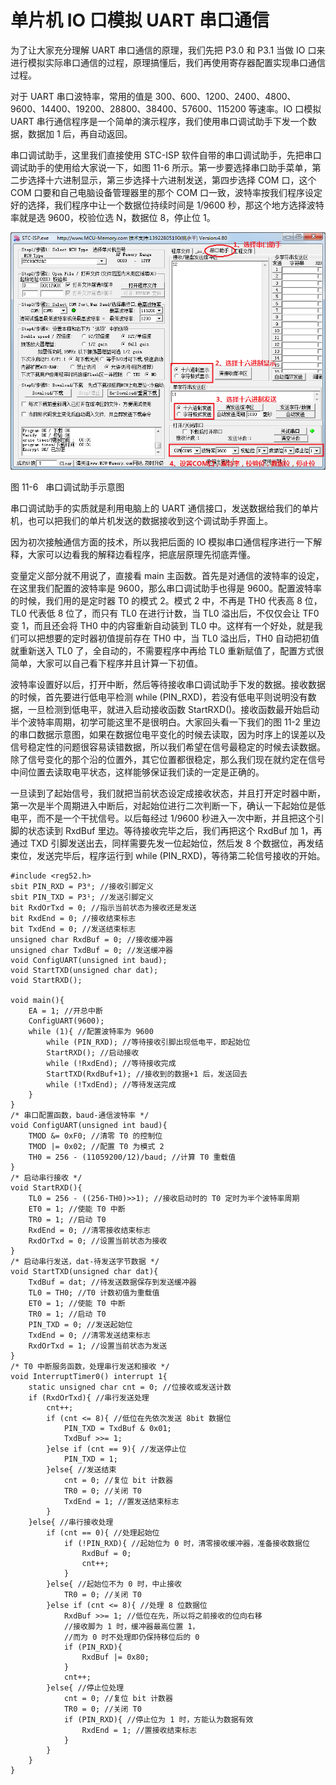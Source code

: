 # 单片机 IO 口模拟 UART 串口通信

为了让大家充分理解 UART 串口通信的原理，我们先把 P3.0 和 P3.1 当做 IO 口来进行模拟实际串口通信的过程，原理搞懂后，我们再使用寄存器配置实现串口通信过程。

对于 UART 串口波特率，常用的值是 300、600、1200、2400、4800、9600、14400、19200、28800、38400、57600、115200 等速率。IO 口模拟 UART 串行通信程序是一个简单的演示程序，我们使用串口调试助手下发一个数据，数据加 1 后，再自动返回。

串口调试助手，这里我们直接使用 STC-ISP 软件自带的串口调试助手，先把串口调试助手的使用给大家说一下，如图 11-6 所示。第一步要选择串口助手菜单，第二步选择十六进制显示，第三步选择十六进制发送，第四步选择 COM 口，这个 COM 口要和自己电脑设备管理器里的那个 COM 口一致，波特率按我们程序设定好的选择，我们程序中让一个数据位持续时间是 1/9600 秒，那这个地方选择波特率就是选 9600，校验位选 N，数据位 8，停止位 1。

![图 11-6   串口调试助手示意图](img/bb40c5a1dc42aff162b300e82cf06670.jpg)

图 11-6   串口调试助手示意图

串口调试助手的实质就是利用电脑上的 UART 通信接口，发送数据给我们的单片机，也可以把我们的单片机发送的数据接收到这个调试助手界面上。

因为初次接触通信方面的技术，所以我把后面的 IO 模拟串口通信程序进行一下解释，大家可以边看我的解释边看程序，把底层原理先彻底弄懂。

变量定义部分就不用说了，直接看 main 主函数。首先是对通信的波特率的设定，在这里我们配置的波特率是 9600，那么串口调试助手也得是 9600。配置波特率的时候，我们用的是定时器 T0 的模式 2。模式 2 中，不再是 TH0 代表高 8 位，TL0 代表低 8 位了，而只有 TL0 在进行计数，当 TL0 溢出后，不仅仅会让 TF0 变 1，而且还会将 TH0 中的内容重新自动装到 TL0 中。这样有一个好处，就是我们可以把想要的定时器初值提前存在 TH0 中，当 TL0 溢出后，TH0 自动把初值就重新送入 TL0 了，全自动的，不需要程序中再给 TL0 重新赋值了，配置方式很简单，大家可以自己看下程序并且计算一下初值。

波特率设置好以后，打开中断，然后等待接收串口调试助手下发的数据。接收数据的时候，首先要进行低电平检测 while (PIN_RXD)，若没有低电平则说明没有数据，一旦检测到低电平，就进入启动接收函数 StartRXD()。接收函数最开始启动半个波特率周期，初学可能这里不是很明白。大家回头看一下我们的图 11-2 里边的串口数据示意图，如果在数据位电平变化的时候去读取，因为时序上的误差以及信号稳定性的问题很容易读错数据，所以我们希望在信号最稳定的时候去读数据。除了信号变化的那个沿的位置外，其它位置都很稳定，那么我们现在就约定在信号中间位置去读取电平状态，这样能够保证我们读的一定是正确的。

一旦读到了起始信号，我们就把当前状态设定成接收状态，并且打开定时器中断，第一次是半个周期进入中断后，对起始位进行二次判断一下，确认一下起始位是低电平，而不是一个干扰信号。以后每经过 1/9600 秒进入一次中断，并且把这个引脚的状态读到 RxdBuf 里边。等待接收完毕之后，我们再把这个 RxdBuf 加 1，再通过 TXD 引脚发送出去，同样需要先发一位起始位，然后发 8 个数据位，再发结束位，发送完毕后，程序运行到 while (PIN_RXD)，等待第二轮信号接收的开始。

```
#include <reg52.h>
sbit PIN_RXD = P3⁰; //接收引脚定义
sbit PIN_TXD = P3¹; //发送引脚定义
bit RxdOrTxd = 0; //指示当前状态为接收还是发送
bit RxdEnd = 0; //接收结束标志
bit TxdEnd = 0; //发送结束标志
unsigned char RxdBuf = 0; //接收缓冲器
unsigned char TxdBuf = 0; //发送缓冲器
void ConfigUART(unsigned int baud);
void StartTXD(unsigned char dat);
void StartRXD();

void main(){
    EA = 1; //开总中断
    ConfigUART(9600);
    while (1){ //配置波特率为 9600
        while (PIN_RXD); //等待接收引脚出现低电平，即起始位
        StartRXD(); //启动接收
        while (!RxdEnd); //等待接收完成
        StartTXD(RxdBuf+1); //接收到的数据+1 后，发送回去
        while (!TxdEnd); //等待发送完成
    }
}
/* 串口配置函数，baud-通信波特率 */
void ConfigUART(unsigned int baud){
    TMOD &= 0xF0; //清零 T0 的控制位
    TMOD |= 0x02; //配置 T0 为模式 2
    TH0 = 256 - (11059200/12)/baud; //计算 T0 重载值
}
/* 启动串行接收 */
void StartRXD(){
    TL0 = 256 - ((256-TH0)>>1); //接收启动时的 T0 定时为半个波特率周期
    ET0 = 1; //使能 T0 中断
    TR0 = 1; //启动 T0
    RxdEnd = 0; //清零接收结束标志
    RxdOrTxd = 0; //设置当前状态为接收
}
/* 启动串行发送，dat-待发送字节数据 */
void StartTXD(unsigned char dat){
    TxdBuf = dat; //待发送数据保存到发送缓冲器
    TL0 = TH0; //T0 计数初值为重载值
    ET0 = 1; //使能 T0 中断
    TR0 = 1; //启动 T0
    PIN_TXD = 0; //发送起始位
    TxdEnd = 0; //清零发送结束标志
    RxdOrTxd = 1; //设置当前状态为发送
}
/* T0 中断服务函数，处理串行发送和接收 */
void InterruptTimer0() interrupt 1{
    static unsigned char cnt = 0; //位接收或发送计数
    if (RxdOrTxd){ //串行发送处理
        cnt++;
        if (cnt <= 8){ //低位在先依次发送 8bit 数据位
            PIN_TXD = TxdBuf & 0x01;
            TxdBuf >>= 1;
        }else if (cnt == 9){ //发送停止位
            PIN_TXD = 1;
        }else{ //发送结束
            cnt = 0; //复位 bit 计数器
            TR0 = 0; //关闭 T0
            TxdEnd = 1; //置发送结束标志
        }
    }else{ //串行接收处理
        if (cnt == 0){ //处理起始位
            if (!PIN_RXD){ //起始位为 0 时，清零接收缓冲器，准备接收数据位
                RxdBuf = 0;
                cnt++;
            }
        }else{ //起始位不为 0 时，中止接收
            TR0 = 0; //关闭 T0
        }else if (cnt <= 8){ //处理 8 位数据位
            RxdBuf >>= 1; //低位在先，所以将之前接收的位向右移
            //接收脚为 1 时，缓冲器最高位置 1，
            //而为 0 时不处理即仍保持移位后的 0
            if (PIN_RXD){
                RxdBuf |= 0x80;
            }
            cnt++;
        }else{ //停止位处理
            cnt = 0; //复位 bit 计数器
            TR0 = 0; //关闭 T0
            if (PIN_RXD){ //停止位为 1 时，方能认为数据有效
                RxdEnd = 1; //置接收结束标志
            }
        }
    }
}
```